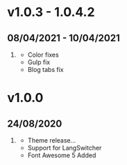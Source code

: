 # v1.0.3 - 1.0.4.2
##  08/04/2021 - 10/04/2021

1. [](#new)
    * Color fixes
	* Gulp fix
	* Blog tabs fix



# v1.0.0
##  24/08/2020

1. [](#new)
    * Theme release...
	* Support for LangSwitcher
	* Font Awesome 5 Added

